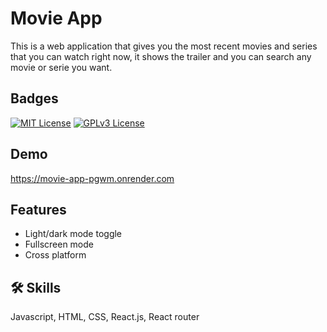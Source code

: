 
# Movie App 

This is a web application that gives you the most recent movies and series that you can watch right now, it shows the trailer and you can search any movie or serie you want.



## Badges

[![MIT License](https://img.shields.io/badge/License-MIT-green.svg)](https://choosealicense.com/licenses/mit/)
[![GPLv3 License](https://img.shields.io/badge/License-GPL%20v3-yellow.svg)](https://opensource.org/licenses/)


## Demo

https://movie-app-pgwm.onrender.com


## Features

- Light/dark mode toggle
- Fullscreen mode
- Cross platform




## 🛠 Skills
Javascript, HTML, CSS, React.js, React router

